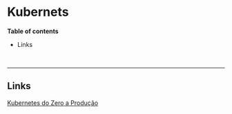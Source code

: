 
# Kubernets

<b>Table of contents</b>
- Links

<br>

***

## Links

[Kubernetes do Zero a Produção](https://www.youtube.com/watch?v=oxWEVQP5_Rg)


